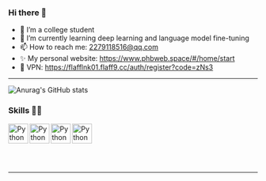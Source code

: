 ### Hi there 👋

<!--
**phbst/phbst** is a ✨ _special_ ✨ repository because its `README.md` (this file) appears on your GitHub profile.

Here are some ideas to get you started:
-->

- 🔭 I’m a college student
- 🌱 I’m currently learning deep learning and language model fine-tuning
- 📫 How to reach me: 2279118516@qq.com
- ✨ My personal website: https://www.phbweb.space/#/home/start
- 👋 VPN: https://flafflnk01.flaff9.cc/auth/register?code=zNs3
---
![Anurag's GitHub stats](https://github-readme-stats.vercel.app/api?username=phbst&hide=contribs,prs)

### Skills 👨‍💻
<!--<img align="left" alt="GitHub" width="24px" src="https://cdn.jsdelivr.net/npm/simple-icons@latest/icons/github.svg" />-->
<div style="padding-bottom: 50px;">
  <img align="left" alt="Python" width="40px" src="https://img.icons8.com/color/48/000000/python.png"/>
  <img align="left" alt="Python" width="40px" src="https://img.icons8.com/?size=160&id=eETV3RNHVrWA&format=png"/>
  <img align="left" alt="Python" width="40px" src="https://img.icons8.com/?size=96&id=UFXRpPFebwa2&format=png"/>
  <img align="left" alt="Python" width="40px" src="https://img.icons8.com/?size=160&id=qGm5NPoTt8SR&format=png"/>

</div>
<br />
<br />


---
